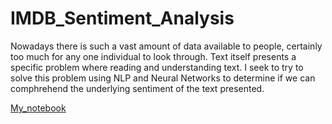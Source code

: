 # IMDB_Sentiment_Analysis

Nowadays there is such a vast amount of data available to people, certainly too much for any one individual to look through. Text itself presents a specific problem where reading and understanding text. I seek to try to solve this problem using NLP and Neural Networks to determine if we can comphrehend the underlying sentiment of the text presented. 

[My_notebook](https://github.com/Shin-pete/IMDB_Sentiment_Analysis/blob/master/LSTM_model.ipynb)

